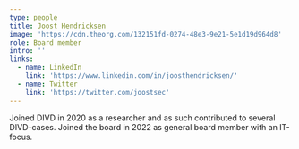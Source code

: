 ```yaml
---
type: people
title: Joost Hendricksen
image: 'https://cdn.theorg.com/132151fd-0274-48e3-9e21-5e1d19d964d8'
role: Board member
intro: ''
links:
  - name: LinkedIn
    link: 'https://www.linkedin.com/in/joosthendricksen/'
  - name: Twitter
    link: 'https://twitter.com/joostsec'
---
```

Joined DIVD in 2020 as a researcher and as such contributed to several DIVD-cases. Joined the board in 2022 as general board member with an IT-focus.
